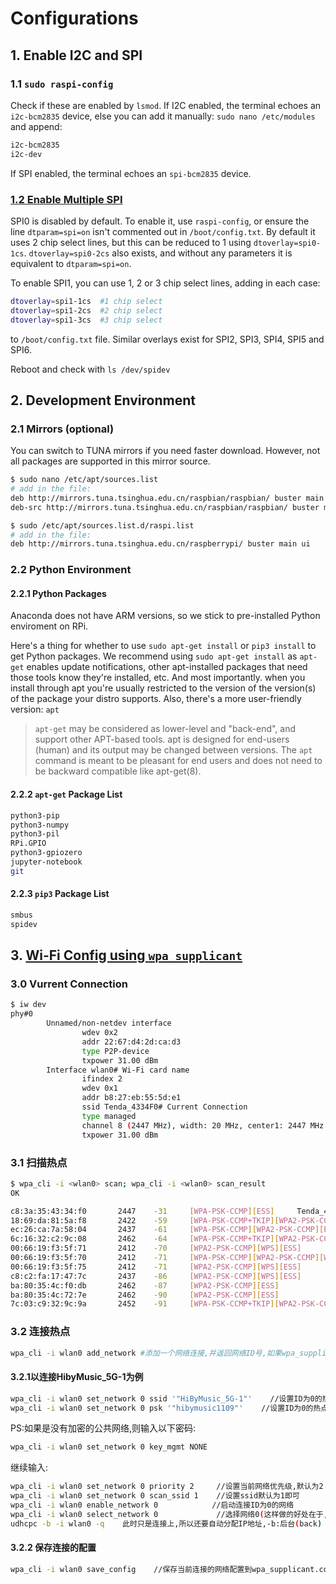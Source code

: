 # Configurations
## 1. Enable I2C and SPI
### 1.1 `sudo raspi-config`
Check if these are enabled by `lsmod`. If I2C enabled, the terminal echoes an `i2c-bcm2835` device, else you can add it manually: `sudo nano /etc/modules` and append:

```bash
i2c-bcm2835
i2c-dev
```

If SPI enabled, the terminal echoes an `spi-bcm2835` device.

### [1.2 Enable Multiple SPI](https://www.raspberrypi.org/documentation/hardware/raspberrypi/spi/README.md)
SPI0 is disabled by default. To enable it, use `raspi-config`, or ensure the line `dtparam=spi=on` isn't commented out in `/boot/config.txt`. By default it uses 2 chip select lines, but this can be reduced to 1 using `dtoverlay=spi0-1cs`. `dtoverlay=spi0-2cs` also exists, and without any parameters it is equivalent to `dtparam=spi=on`.

To enable SPI1, you can use 1, 2 or 3 chip select lines, adding in each case:

```bash
dtoverlay=spi1-1cs  #1 chip select
dtoverlay=spi1-2cs  #2 chip select
dtoverlay=spi1-3cs  #3 chip select
```

to `/boot/config.txt` file. Similar overlays exist for SPI2, SPI3, SPI4, SPI5 and SPI6.

Reboot and check with `ls /dev/spidev`

## 2. Development Environment
### 2.1 Mirrors (optional)
You can switch to TUNA mirrors if you need faster download. However, not all packages are supported in this mirror source.

```bash
$ sudo nano /etc/apt/sources.list
# add in the file:
deb http://mirrors.tuna.tsinghua.edu.cn/raspbian/raspbian/ buster main non-free contrib rpi
deb-src http://mirrors.tuna.tsinghua.edu.cn/raspbian/raspbian/ buster main non-free contrib rpi

$ sudo /etc/apt/sources.list.d/raspi.list
# add in the file:
deb http://mirrors.tuna.tsinghua.edu.cn/raspberrypi/ buster main ui
```

### 2.2 Python Environment
#### 2.2.1 Python Packages
Anaconda does not have ARM versions, so we stick to pre-installed Python enviroment on RPi. 

Here's a thing for whether to use `sudo apt-get install` or `pip3 install` to get Python packages. We recommend using `sudo apt-get install` as  `apt-get` enables update notifications, other apt-installed packages that need those tools know they're installed, etc. And most importantly. when you install through apt you're usually restricted to the version of the version(s) of the package your distro supports. Also, there's a more user-friendly version: `apt`

> `apt-get` may be considered as lower-level and "back-end", and support other APT-based tools. apt is designed for end-users (human) and its output may be changed between versions.
> The `apt` command is meant to be pleasant for end users and does not need to be backward compatible like apt-get(8).

#### 2.2.2 `apt-get` Package List
```bash
python3-pip
python3-numpy
python3-pil
RPi.GPIO
python3-gpiozero
jupyter-notebook
git
```

#### 2.2.3 `pip3` Package List
```bash
smbus
spidev
```

## 3. [Wi-Fi Config using `wpa_supplicant`](https://cloud.tencent.com/developer/article/1379709?from=information.detail.linux%20%E8%87%AA%E5%8A%A8%E8%BF%9E%E6%8E%A5wifi)

### 3.0 Vurrent Connection
```bash
$ iw dev
phy#0
        Unnamed/non-netdev interface
                wdev 0x2
                addr 22:67:d4:2d:ca:d3
                type P2P-device
                txpower 31.00 dBm
        Interface wlan0# Wi-Fi card name
                ifindex 2
                wdev 0x1
                addr b8:27:eb:55:5d:e1
                ssid Tenda_4334F0# Current Connection
                type managed
                channel 8 (2447 MHz), width: 20 MHz, center1: 2447 MHz
                txpower 31.00 dBm
```

### 3.1 扫描热点
```bash
$ wpa_cli -i <wlan0> scan; wpa_cli -i <wlan0> scan_result
OK

c8:3a:35:43:34:f0       2447    -31     [WPA-PSK-CCMP][ESS]     Tenda_4334F0
18:69:da:81:5a:f8       2422    -59     [WPA-PSK-CCMP+TKIP][WPA2-PSK-CCMP+TKIP][ESS]    CMCC-E2DT
ec:26:ca:7a:58:04       2437    -61     [WPA-PSK-CCMP][WPA2-PSK-CCMP][ESS]      TP-LINK_2429
6c:16:32:c2:9c:08       2462    -64     [WPA-PSK-CCMP+TKIP][WPA2-PSK-CCMP+TKIP][WPS][ESS]       lnunicom_7Zjn
00:66:19:f3:5f:71       2412    -70     [WPA2-PSK-CCMP][WPS][ESS]
00:66:19:f3:5f:70       2412    -71     [WPA-PSK-CCMP][WPA2-PSK-CCMP][WPS][ESS] ChinaUnicom-33333
00:66:19:f3:5f:75       2412    -71     [WPA2-PSK-CCMP][WPS][ESS]
c8:c2:fa:17:47:7c       2437    -86     [WPA2-PSK-CCMP][WPS][ESS]       HUAWEI-FFZ389
ba:80:35:4c:f0:db       2462    -87     [WPA2-PSK-CCMP][ESS]
ba:80:35:4c:72:7e       2462    -90     [WPA2-PSK-CCMP][ESS]
7c:03:c9:32:9c:9a       2452    -91     [WPA-PSK-CCMP+TKIP][WPA2-PSK-CCMP+TKIP][WPS][ESS]       ChinaNet-3F4z
```

### 3.2 连接热点
```bash
wpa_cli -i wlan0 add_network #添加一个网络连接,并返回网络ID号,如果wpa_supplicant.conf文件为空,则返回0,表示第一个热点,然后该ID号会在连接热点用到

```

#### 3.2.1以连接HibyMusic_5G-1为例
```bash
wpa_cli -i wlan0 set_network 0 ssid '"HiByMusic_5G-1"'    //设置ID为0的热点SSID
wpa_cli -i wlan0 set_network 0 psk '"hibymusic1109"'    //设置ID为0的热点的密码
```

PS:如果是没有加密的公共网络,则输入以下密码:

```bash
wpa_cli -i wlan0 set_network 0 key_mgmt NONE
```

继续输入:

```bash
wpa_cli -i wlan0 set_network 0 priority 2     //设置当前网络优先级,默认为2
wpa_cli -i wlan0 set_network 0 scan_ssid 1    //设置ssid默认为1即可
wpa_cli -i wlan0 enable_network 0            //启动连接ID为0的网络
wpa_cli -i wlan0 select_network 0             //选择网络0(这样做的好处在于,可以取消先前的其它网络连接)
udhcpc -b -i wlan0 -q    此时只是连接上,所以还要自动分配IP地址,-b:后台(back) –i:指定接口 –q:获得续约后退出
``` 

#### 3.2.2 保存连接的配置
```bash
wpa_cli -i wlan0 save_config    //保存当前连接的网络配置到wpa_supplicant.conf文件中,使得下次自动连接
```
<!--stackedit_data:
eyJoaXN0b3J5IjpbMTcxMDM1MTQ5MywtODQ5NzIyNTEwLDI3Mz
Y2NjI4MSwtMTIxNDQwOTU4NywxMjAwNTQzOTIxLC0xODY2OTMx
MjEzLC0xOTM0MjMzMDEzLC01MzQ0Njc4MDAsNzU5OTAwNDQwLD
E5NTkyOTQ3MTcsMzcwMDE4ODksMjEwNjQwMDEzLC0xNTI1MjA4
NDE3LDE2MTQ1MDY2MjksLTIzNjA3MzU1MCwtMTYzMDA3MDIyLD
E4MDkzNDA4MjgsMTk4MjIwNDEwMSwxNTk4MzYxMjQxLDE1OTcw
MTU3MjZdfQ==
-->